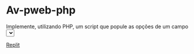 # Av-pweb-php

 
Implemente, utilizando PHP, um script que popule as opções de um campo <select> do HTML.

  
  [Replit]([http://exemplo.com/](https://replit.com/@MiguelMrcio/SillySplendid?v=1))
